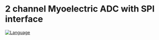 # 2 channel Myoelectric ADC with SPI interface

[![Language](https://img.shields.io/badge/language-C++-blue.svg)](https://isocpp.org/)




